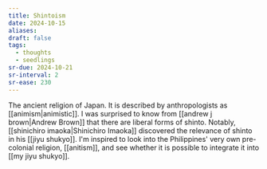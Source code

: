 ```yaml
---
title: Shintoism
date: 2024-10-15
aliases: 
draft: false
tags:
  - thoughts
  - seedlings
sr-due: 2024-10-21
sr-interval: 2
sr-ease: 230
---
```

The ancient religion of Japan. It is described by anthropologists as [[animism|animistic]]. I was surprised to know from [[andrew j brown|Andrew Brown]] that there are liberal forms of shinto. Notably, [[shinichiro imaoka|Shinichiro Imaoka]] discovered the relevance of shinto in his [[jiyu shukyo]]. I'm inspired to look into the Philippines' very own pre-colonial religion, [[anitism]], and see whether it is possible to integrate it into [[my jiyu shukyo]].
